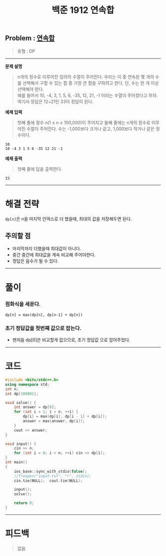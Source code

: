 ﻿---
title: 백준 1912 연속합
#date: 2020-01-01-00:00
categories:
- PS

tags:
- baekjoon
- PS
- Problem Solve
- DP
---


## Problem : [연속합](https://www.acmicpc.net/problem/1912)
> 유형 : DP

---


**문제 설명**

> n개의 정수로 이루어진 임의의 수열이 주어진다. 우리는 이 중 연속된 몇 개의 수를 선택해서 구할 수 있는 합 중 가장 큰 합을 구하려고 한다. 단, 수는 한 개 이상 선택해야 한다.  
예를 들어서 10, -4, 3, 1, 5, 6, -35, 12, 21, -1 이라는 수열이 주어졌다고 하자. 여기서 정답은 12+21인 33이 정답이 된다.


**예제 입력**

> 첫째 줄에 정수 n(1 ≤ n ≤ 100,000)이 주어지고 둘째 줄에는 n개의 정수로 이루어진 수열이 주어진다. 수는 -1,000보다 크거나 같고, 1,000보다 작거나 같은 정수이다.

```
10
10 -4 3 1 5 6 -35 12 21 -1
```

**예제 출력**

> 첫째 줄에 답을 출력한다.

```
33
```

---


# 해결 전략

> 
`dp[n]`은 n을 마지막 인덱스로 더 했을때, 최대의 값을 저장해두면 된다.




## 주의할 점

* 마지막까지 더했을때 최대값이 아니다.
* 중간 중간에 최대값을 계속 비교해 주어야한다.
* 정답은 음수가 될 수 있다.


---



# 풀이

### 점화식을 세운다.
`dp[n] = max(dp[n], dp[n-1] + dp[n])`



### 초기 정답값을 첫번째 값으로 잡는다.
* 맨처음 dp[0]은 비교할게 없으므로, 초기 정답값 으로 잡아주었다.

---

# 코드

```c++
#include <bits/stdc++.h>
using namespace std;
int n;
int dp[100001];

void solve() {
    int answer = dp[0];
    for (int i = 1; i < n; ++i) {
        dp[i] = max(dp[i], dp[i - 1] + dp[i]);
        answer = max(answer, dp[i]);
    }
    cout << answer;
}

void input() {
    cin >> n;
    for (int i = 0; i < n; ++i) cin >> dp[i];
}
int main()
{
    ios_base::sync_with_stdio(false);
    //freopen("input.txt", "r", stdin);
    cin.tie(NULL);  cout.tie(NULL);

    input();
    solve();

    return 0;
}
```


---


# 피드백


> 없음
